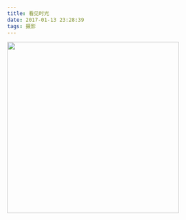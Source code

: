 ```yaml
---
title: 看见时光
date: 2017-01-13 23:28:39
tags: 摄影
---
```

<!-- ![](http://r.photo.store.qq.com/psb?/V10nzslk0UHSHE/SR9bvV3dW9ZYZwNvD0IFSBIdUtahVyvY5ndNHNtc9n8!/r/dHIBAAAAAAAA) -->

<img src="http://r.photo.store.qq.com/psb?/V10nzslk0UHSHE/SR9bvV3dW9ZYZwNvD0IFSBIdUtahVyvY5ndNHNtc9n8!/r/dHIBAAAAAAAA" height="400">